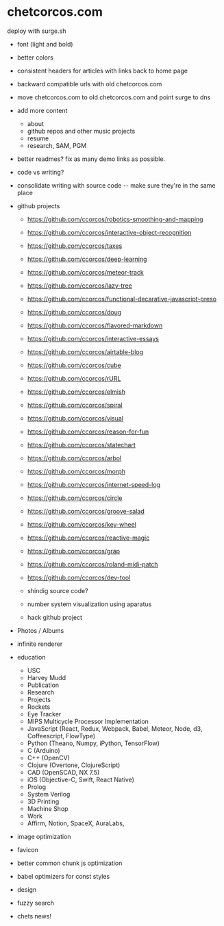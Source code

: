 # chetcorcos.com

deploy with surge.sh

- font (light and bold)
- better colors

- consistent headers for articles with links back to home page

- backward compatible urls with old chetcorcos.com

- move chetcorcos.com to old.chetcorcos.com and point surge to dns

- add more content
	- about
	- github repos and other music projects
	- resume
	- research, SAM, PGM

- better readmes? fix as many demo links as possible.
- code vs writing?
- consolidate writing with source code -- make sure they're in the same place

- github projects
	- https://github.com/ccorcos/robotics-smoothing-and-mapping
	- https://github.com/ccorcos/interactive-object-recognition
	- https://github.com/ccorcos/taxes
	- https://github.com/ccorcos/deep-learning
	- https://github.com/ccorcos/meteor-track
	- https://github.com/ccorcos/lazy-tree
	- https://github.com/ccorcos/functional-decarative-javascript-preso
	- https://github.com/ccorcos/doug
	- https://github.com/ccorcos/flavored-markdown
	- https://github.com/ccorcos/interactive-essays
	- https://github.com/ccorcos/airtable-blog
	- https://github.com/ccorcos/cube
	- https://github.com/ccorcos/rURL
	- https://github.com/ccorcos/elmish
	- https://github.com/ccorcos/spiral
	- https://github.com/ccorcos/visual
	- https://github.com/ccorcos/reason-for-fun
	- https://github.com/ccorcos/statechart
	- https://github.com/ccorcos/arbol
	- https://github.com/ccorcos/morph
	- https://github.com/ccorcos/internet-speed-log
	- https://github.com/ccorcos/circle
	- https://github.com/ccorcos/groove-salad
	- https://github.com/ccorcos/key-wheel
	- https://github.com/ccorcos/reactive-magic
	- https://github.com/ccorcos/grap
	- https://github.com/ccorcos/roland-midi-patch
	- https://github.com/ccorcos/dev-tool
	- shindig source code?

	- number system visualization using aparatus
	- hack github project

- Photos / Albums

- infinite renderer


- education
	- USC
	- Harvey Mudd
	- Publication
	- Research
	- Projects
	- Rockets
	- Eye Tracker
	- MIPS Multicycle Processor Implementation
	- JavaScript (React, Redux, Webpack, Babel, Meteor, Node, d3, Coffeescript, FlowType)
	- Python (Theano, Numpy, iPython, TensorFlow)
	- C (Arduino)
	- C++ (OpenCV)
	- Clojure (Overtone, ClojureScript)
	- CAD (OpenSCAD, NX 7.5)
	- iOS (Objective-C, Swift, React Native)
	- Prolog
	- System Verilog
	- 3D Printing
	- Machine Shop
	- Work
	- Affirm, Notion, SpaceX, AuraLabs,


- image optimization
- favicon
- better common chunk js optimization
- babel optimizers for const styles

- design

- fuzzy search
- chets news!
